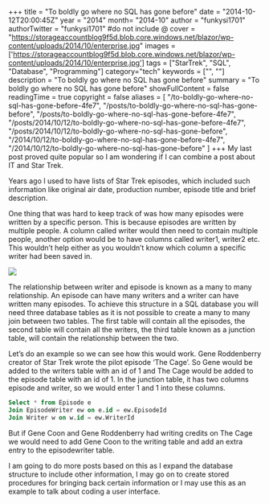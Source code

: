 +++
title = "To boldly go where no SQL has gone before"
date = "2014-10-12T20:00:45Z"
year = "2014"
month= "2014-10"
author = "funkysi1701"
authorTwitter = "funkysi1701" #do not include @
cover = "https://storageaccountblog9f5d.blob.core.windows.net/blazor/wp-content/uploads/2014/10/enterprise.jpg"
images = ['https://storageaccountblog9f5d.blob.core.windows.net/blazor/wp-content/uploads/2014/10/enterprise.jpg']
tags = ["StarTrek", "SQL", "Database", "Programming"]
category="tech"
keywords = ["", ""]
description = "To boldly go where no SQL has gone before"
summary = "To boldly go where no SQL has gone before"
showFullContent = false
readingTime = true
copyright = false
aliases = [
    "/to-boldly-go-where-no-sql-has-gone-before-4fe7",
    "/posts/to-boldly-go-where-no-sql-has-gone-before",
    "/posts/to-boldly-go-where-no-sql-has-gone-before-4fe7",
    "/posts/2014/10/12/to-boldly-go-where-no-sql-has-gone-before-4fe7",
    "/posts/2014/10/12/to-boldly-go-where-no-sql-has-gone-before",
    "/2014/10/12/to-boldly-go-where-no-sql-has-gone-before-4fe7",
    "/2014/10/12/to-boldly-go-where-no-sql-has-gone-before"
]
+++
My last post proved quite popular so I am wondering if I can combine a post about IT and Star Trek.

Years ago I used to have lists of Star Trek episodes, which included such information like original air date, production number, episode title and brief description.

One thing that was hard to keep track of was how many episodes were written by a specific person. This is because episodes are written by multiple people. A column called writer would then need to contain multiple people, another option would be to have columns called writer1, writer2 etc. This wouldn’t help either as you wouldn’t know which column a specific writer had been saved in.

![](https://storageaccountblog9f5d.blob.core.windows.net/blazor/wp-content/uploads/2014/10/manytomany.jpg?w=559&ssl=1)

The relationship between writer and episode is known as a many to many relationship. An episode can have many writers and a writer can have written many episodes. To achieve this structure in a SQL database you will need three database tables as it is not possible to create a many to many join between two tables. The first table will contain all the episodes, the second table will contain all the writers, the third table known as a junction table, will contain the relationship between the two.

Let’s do an example so we can see how this would work. Gene Roddenberry creator of Star Trek wrote the pilot episode ‘The Cage’. So Gene would be added to the writers table with an id of 1 and The Cage would be added to the episode table with an id of 1. In the junction table, it has two columns episode and writer, so we would enter 1 and 1 into these columns.

```sql
Select * from Episode e
Join EpisodeWriter ew on e.id = ew.EpisodeId
Join Writer w on w.id = ew.WriterId
```

But if Gene Coon and Gene Roddenberry had writing credits on The Cage we would need to add Gene Coon to the writing table and add an extra entry to the episodewriter table.

I am going to do more posts based on this as I expand the database structure to include other information, I may go on to create stored procedures for bringing back certain information or I may use this as an example to talk about coding a user interface.